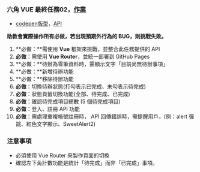 ### 六角 VUE 最終任務02，[作業](https://inventor9871.github.io/hex_vue_mission02_assistant01/#/)

- [codepen版型](https://codepen.io/hexschool/pen/qBzEMdm)，[API](https://todolist-api.hexschool.io/doc/#/)

**助教會實際操作所有必做，若出現預期外行為的 BUG，則挑戰失敗。**

1. **必做：**需使用 **Vue** 框架來挑戰，並整合此任務提供的 API
2. **必做**：需使用 **Vue Router**，並統一部署到 GitHub Pages
3. **必做：**待辦為零筆資料時，需顯示文字「目前尚無待辦事項」
4. **必做：**新增待辦功能
5. **必做：**移除待辦功能
6. **必做**：切換待辦狀態(打勾表示已完成、未勾表示待完成)
7. **必做**：狀態頁籤切換功能(全部、待完成、已完成)
8. **必做**：確認待完成項目總數 (5 個待完成項目)
9. **必做**：登入、註冊 API 功能
10. **必做**：需處理重複帳號註冊時， API 回傳錯誤時，需提醒用戶。(例：alert 彈跳、紅色文字顯示、SweetAlert2)

### **注意事項**

- 必須使用 Vue Router 來製作頁面的切換
- 確認左下角計數功能是統計「待完成」而非「已完成」事項。